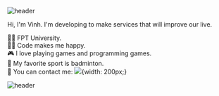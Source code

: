 ![header](https://capsule-render.vercel.app/api?type=wave&color=gradient&height=300&section=header&text=Hi%20there%20👋&fontSize=50)

Hi, I'm Vinh. I'm developing to make services that will improve our live.

👨‍🎓 FPT University. <br />
🧑‍💻 Code makes me happy. <br />
🎮 I love playing games and programming games. <br />
🏸 My favorite sport is badminton. <br />
🤙 You can contact me: [<img src="https://www.facebook.com/images/fb_icon_325x325.png">](https://www.facebook.com/le.vinh.2013/){width: 200px;}<br />

![header](https://capsule-render.vercel.app/api?type=wave&color=gradient&height=300&section=footer&text=)

